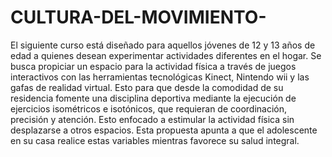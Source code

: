 # CULTURA-DEL-MOVIMIENTO-
El siguiente curso está diseñado para aquellos jóvenes de 12 y 13 años de edad a quienes desean experimentar actividades diferentes en el hogar. Se busca propiciar un espacio para la actividad física a través de juegos interactivos con las herramientas tecnológicas Kinect, Nintendo wii y las gafas de realidad virtual. Esto para que desde la comodidad de su residencia fomente una disciplina deportiva mediante la ejecución de ejercicios isométricos e isotónicos, que requieran de coordinación, precisión y atención. Esto enfocado a estimular la actividad física sin desplazarse a otros espacios.  Esta propuesta apunta a que el adolescente en su casa realice estas variables mientras favorece su salud integral. 
